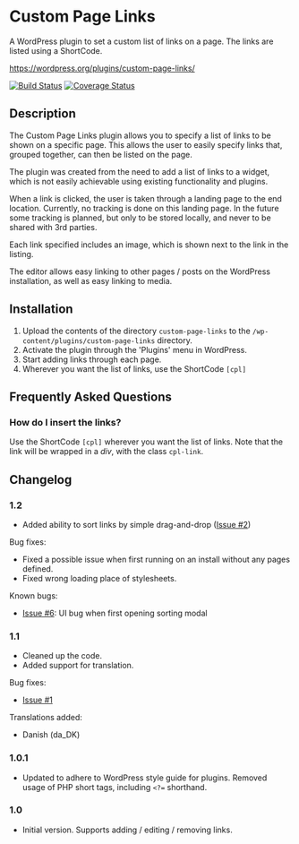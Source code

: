 # Custom Page Links

A WordPress plugin to set a custom list of links on a page.
The links are listed using a ShortCode.

https://wordpress.org/plugins/custom-page-links/

[![Build Status](https://travis-ci.org/mkholt/custom-page-links.svg?branch=master)](https://travis-ci.org/mkholt/custom-page-links) [![Coverage Status](https://coveralls.io/repos/mkholt/custom-page-links/badge.svg?branch=master&service=github)](https://coveralls.io/github/mkholt/custom-page-links?branch=master)

## Description

The Custom Page Links plugin allows you to specify a list of links to be shown on a specific page.
This allows the user to easily specify links that, grouped together, can then be listed on the page.

The plugin was created from the need to add a list of links to a widget, which is not easily achievable using existing functionality and plugins.

When a link is clicked, the user is taken through a landing page to the end location.
Currently, no tracking is done on this landing page. In the future some tracking is planned, but only to be stored locally, and never to be shared with 3rd parties.

Each link specified includes an image, which is shown next to the link in the listing.

The editor allows easy linking to other pages / posts on the WordPress installation, as well as easy linking to media.

## Installation

1. Upload the contents of the directory `custom-page-links` to the `/wp-content/plugins/custom-page-links` directory.
2. Activate the plugin through the 'Plugins' menu in WordPress.
3. Start adding links through each page.
4. Wherever you want the list of links, use the ShortCode `[cpl]`

## Frequently Asked Questions

### How do I insert the links?

Use the ShortCode `[cpl]` wherever you want the list of links.
Note that the link will be wrapped in a *div*, with the class `cpl-link`.

## Changelog

### 1.2
* Added ability to sort links by simple drag-and-drop \([Issue #2](https://github.com/mkholt/custom-page-links/issues/2)\)

Bug fixes:

* Fixed a possible issue when first running on an install without any pages defined.
* Fixed wrong loading place of stylesheets.

Known bugs:

* [Issue #6](https://github.com/mkholt/custom-page-links/issues/6): UI bug when first opening sorting modal

### 1.1
* Cleaned up the code.
* Added support for translation.

Bug fixes:

* [Issue #1](https://github.com/mkholt/custom-page-links/issues/1)

Translations added:

* Danish (da_DK)

### 1.0.1
* Updated to adhere to WordPress style guide for plugins.
  Removed usage of PHP short tags, including `<?=` shorthand.

### 1.0
* Initial version. Supports adding / editing / removing links.
